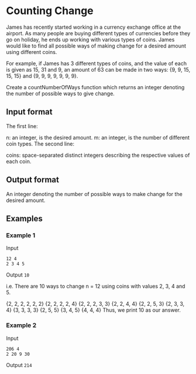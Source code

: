 # Counting Change
James has recently started working in a currency exchange office at the airport. As many people are buying different types of currencies before they go on holiday, he ends up working with various types of coins. James would like to find all possible ways of making change for a desired amount using different coins.

For example, if James has 3 different types of coins, and the value of each is given as 15, 31 and 9, an amount of 63 can be made in two ways: {9, 9, 15, 15, 15} and {9, 9, 9, 9, 9, 9, 9}.

Create a countNumberOfWays function which returns an integer denoting the number of possible ways to give change.

## Input format
The first line:

n: an integer, is the desired amount.
m: an integer, is the number of different coin types.
The second line:

coins: space-separated distinct integers describing the respective values of each coin.
## Output format
An integer denoting the number of possible ways to make change for the desired amount.

## Examples
### Example 1
Input
```
12 4
2 3 4 5
```
Output
`10`

i.e. There are 10 ways to change n = 12 using coins with values 2, 3, 4 and 5.

{2, 2, 2, 2, 2, 2}
{2, 2, 2, 2, 4}
{2, 2, 2, 3, 3}
{2, 2, 4, 4}
{2, 2, 5, 3}
{2, 3, 3, 4}
{3, 3, 3, 3}
{2, 5, 5}
{3, 4, 5}
{4, 4, 4}
Thus, we print 10 as our answer.

### Example 2
Input
```
206 4
2 20 9 30
```
Output
`214`

